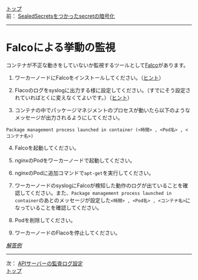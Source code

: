 [トップ](../README.md)  
前： [SealedSecretsをつかったsecretの暗号化](seald-secret.md)  

---

# Falcoによる挙動の監視

コンテナが不正な動きをしていないか監視するツールとして[Falco](https://falco.org/docs/)があります。

1. ワーカーノードにFalcoをインストールしてください。（[ヒント](https://falco.org/docs/getting-started/installation/)）

2. Flacoのログをsyslogに出力する様に設定してください。（すでにそう設定されていればとくに変えなくてよいです。）（[ヒント](https://falco.org/docs/configuration/)）

3. コンテナの中でパッケージマネジメントのプロセスが動いたら以下のようなメッセージが出力されるようにしてください。

```
Package management process launched in container (<時間> , <Pod名> , <コンテナ名>)
```

4. Falcoを起動してください。

5. nginxのPodをワーカーノードで起動してください。

6. nginxのPodに追加コマンドで`apt-get`を実行してください。

7. ワーカーノードのsyslogにFalcoが検知した動作のログが出ていることを確認してください。また、`Package management process launched in container`のあとのメッセージが設定した`<時間> , <Pod名> , <コンテナ名>`になっていることを確認してください。

8. Podを削除してください。

9. ワーカーノードのFlacoを停止してください。

[*解答例*](../ans/falco.md)  

---

次： [APIサーバーの監査ログ設定](api-audit.md)  
[トップ](../README.md)  
